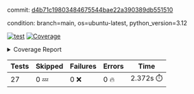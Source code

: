 commit: [d4b71c19803484675544bae22a390389db551510](https://github.com/rcmdnk/boto3-session/tree/d4b71c19803484675544bae22a390389db551510)

condition: branch=main, os=ubuntu-latest, python_version=3.12

[![test](https://github.com/rcmdnk/boto3-session/actions/workflows/test.yml/badge.svg)](https://github.com/rcmdnk/boto3-session/actions/runs/18852011038)
<a href="https://github.com/rcmdnk/boto3-session/blob/d4b71c19803484675544bae22a390389db551510/README.md"><img alt="Coverage" src="https://img.shields.io/badge/Coverage-44%25-orange.svg" /></a><details><summary>Coverage Report </summary><table><tr><th>File</th><th>Stmts</th><th>Miss</th><th>Cover</th><th>Missing</th></tr><tbody><tr><td colspan="5"><b>src/boto3_session</b></td></tr><tr><td>&nbsp; &nbsp;<a href="https://github.com/rcmdnk/boto3-session/blob/d4b71c19803484675544bae22a390389db551510/src/boto3_session/__init__.py">\_\_init\_\_.py</a></td><td>8</td><td>2</td><td>75%</td><td><a href="https://github.com/rcmdnk/boto3-session/blob/d4b71c19803484675544bae22a390389db551510/src/boto3_session/__init__.py#L11-L12">11&ndash;12</a></td></tr><tr><td>&nbsp; &nbsp;<a href="https://github.com/rcmdnk/boto3-session/blob/d4b71c19803484675544bae22a390389db551510/src/boto3_session/session.py">session.py</a></td><td>70</td><td>2</td><td>97%</td><td><a href="https://github.com/rcmdnk/boto3-session/blob/d4b71c19803484675544bae22a390389db551510/src/boto3_session/session.py#L93-L95">93&ndash;95</a></td></tr><tr><td>&nbsp; &nbsp;<a href="https://github.com/rcmdnk/boto3-session/blob/d4b71c19803484675544bae22a390389db551510/src/boto3_session/sso_login.py">sso_login.py</a></td><td>236</td><td>174</td><td>26%</td><td><a href="https://github.com/rcmdnk/boto3-session/blob/d4b71c19803484675544bae22a390389db551510/src/boto3_session/sso_login.py#L103-L141">103&ndash;141</a>, <a href="https://github.com/rcmdnk/boto3-session/blob/d4b71c19803484675544bae22a390389db551510/src/boto3_session/sso_login.py#L145-L175">145&ndash;175</a>, <a href="https://github.com/rcmdnk/boto3-session/blob/d4b71c19803484675544bae22a390389db551510/src/boto3_session/sso_login.py#L184-L191">184&ndash;191</a>, <a href="https://github.com/rcmdnk/boto3-session/blob/d4b71c19803484675544bae22a390389db551510/src/boto3_session/sso_login.py#L202-L274">202&ndash;274</a>, <a href="https://github.com/rcmdnk/boto3-session/blob/d4b71c19803484675544bae22a390389db551510/src/boto3_session/sso_login.py#L284-L352">284&ndash;352</a>, <a href="https://github.com/rcmdnk/boto3-session/blob/d4b71c19803484675544bae22a390389db551510/src/boto3_session/sso_login.py#L356-L363">356&ndash;363</a>, <a href="https://github.com/rcmdnk/boto3-session/blob/d4b71c19803484675544bae22a390389db551510/src/boto3_session/sso_login.py#L367-L369">367&ndash;369</a>, <a href="https://github.com/rcmdnk/boto3-session/blob/d4b71c19803484675544bae22a390389db551510/src/boto3_session/sso_login.py#L373-L382">373&ndash;382</a>, <a href="https://github.com/rcmdnk/boto3-session/blob/d4b71c19803484675544bae22a390389db551510/src/boto3_session/sso_login.py#L388-L392">388&ndash;392</a>, <a href="https://github.com/rcmdnk/boto3-session/blob/d4b71c19803484675544bae22a390389db551510/src/boto3_session/sso_login.py#L402-L424">402&ndash;424</a>, <a href="https://github.com/rcmdnk/boto3-session/blob/d4b71c19803484675544bae22a390389db551510/src/boto3_session/sso_login.py#L430">430</a>, <a href="https://github.com/rcmdnk/boto3-session/blob/d4b71c19803484675544bae22a390389db551510/src/boto3_session/sso_login.py#L434">434</a>, <a href="https://github.com/rcmdnk/boto3-session/blob/d4b71c19803484675544bae22a390389db551510/src/boto3_session/sso_login.py#L438">438</a>, <a href="https://github.com/rcmdnk/boto3-session/blob/d4b71c19803484675544bae22a390389db551510/src/boto3_session/sso_login.py#L445-L454">445&ndash;454</a>, <a href="https://github.com/rcmdnk/boto3-session/blob/d4b71c19803484675544bae22a390389db551510/src/boto3_session/sso_login.py#L457">457</a>, <a href="https://github.com/rcmdnk/boto3-session/blob/d4b71c19803484675544bae22a390389db551510/src/boto3_session/sso_login.py#L460">460</a>, <a href="https://github.com/rcmdnk/boto3-session/blob/d4b71c19803484675544bae22a390389db551510/src/boto3_session/sso_login.py#L465-L472">465&ndash;472</a>, <a href="https://github.com/rcmdnk/boto3-session/blob/d4b71c19803484675544bae22a390389db551510/src/boto3_session/sso_login.py#L475-L477">475&ndash;477</a>, <a href="https://github.com/rcmdnk/boto3-session/blob/d4b71c19803484675544bae22a390389db551510/src/boto3_session/sso_login.py#L493-L494">493&ndash;494</a>, <a href="https://github.com/rcmdnk/boto3-session/blob/d4b71c19803484675544bae22a390389db551510/src/boto3_session/sso_login.py#L497">497</a>, <a href="https://github.com/rcmdnk/boto3-session/blob/d4b71c19803484675544bae22a390389db551510/src/boto3_session/sso_login.py#L500-L510">500&ndash;510</a></td></tr><tr><td><b>TOTAL</b></td><td><b>316</b></td><td><b>178</b></td><td><b>44%</b></td><td>&nbsp;</td></tr></tbody></table></details>

| Tests | Skipped | Failures | Errors | Time |
| ----- | ------- | -------- | -------- | ------------------ |
| 27 | 0 :zzz: | 0 :x: | 0 :fire: | 2.372s :stopwatch: |

